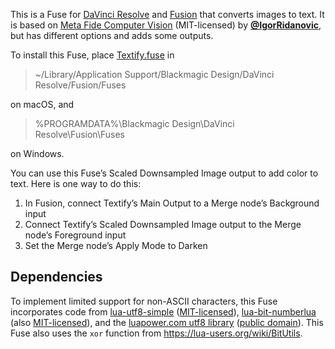 This is a Fuse for
[DaVinci Resolve](https://www.blackmagicdesign.com/products/davinciresolve)
and [Fusion](https://www.blackmagicdesign.com/products/fusion/)
that converts images to text. It is based on
[Meta Fide Computer Vision](https://www.metafide.com/?product=computer-vision)
(MIT-licensed) by [**@IgorRidanovic**](https://github.com/IgorRidanovic), but
has different options and adds some outputs.

To install this Fuse, place [Textify.fuse](Textify.fuse) in

> ~/Library/Application Support/Blackmagic Design/DaVinci Resolve/Fusion/Fuses

on macOS, and

> %PROGRAMDATA%\Blackmagic Design\DaVinci Resolve\Fusion\Fuses

on Windows.

You can use this Fuse’s Scaled Downsampled Image output to add color to text.
Here is one way to do this:
1. In Fusion, connect Textify’s Main Output to a Merge node’s Background input
2. Connect Textify’s Scaled Downsampled Image output to the Merge node’s
   Foreground input
3. Set the Merge node’s Apply Mode to Darken

## Dependencies

To implement limited support for non-ASCII characters, this Fuse incorporates
code from
[lua-utf8-simple](https://github.com/blitmap/lua-utf8-simple)
([MIT-licensed](https://github.com/blitmap/lua-utf8-simple/blob/7ef030750d8e408ac5d724aefab2ec8769731005/LICENSE)),
[lua-bit-numberlua](https://github.com/davidm/lua-bit-numberlua)
(also [MIT-licensed](https://github.com/davidm/lua-bit-numberlua/blob/30b6828b298b46411b548202d40524caba06a99c/COPYRIGHT)),
and the [luapower.com utf8 library](https://github.com/luapower/utf8)
([public domain](https://github.com/luapower/utf8/blob/702449d5728dd65c3ed41151ec32db5b1cc932de/utf8.lua#L3)).
This Fuse also uses the `xor` function from https://lua-users.org/wiki/BitUtils.
